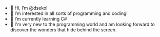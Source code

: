 - 👋 Hi, I’m @dsekol
- 👀 I’m interested in all sorts of programming and coding!
- 🌱 I’m currently learning C#
- 💞️ I'm very new to the programming world and am looking forward to discover the wonders that hide behind the screen.

<!---
dsekol/dsekol is a ✨ special ✨ repository because its `README.md` (this file) appears on your GitHub profile.
You can click the Preview link to take a look at your changes.
--->
